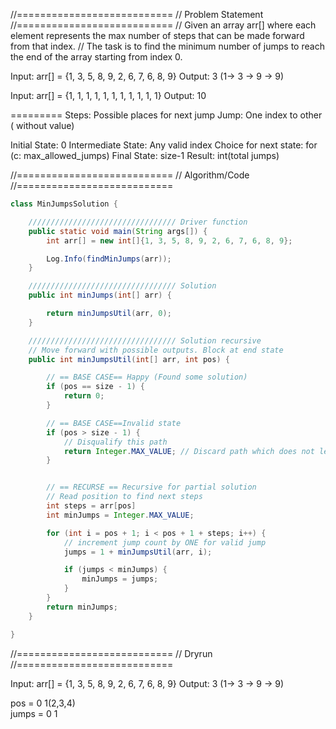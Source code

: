 //===========================
// Problem Statement
//===========================
// Given an array arr[] where each element represents the max number of steps that can be made forward from that index.
// The task is to find the minimum number of jumps to reach the end of the array starting from index 0.

Input: arr[] = {1, 3, 5, 8, 9, 2, 6, 7, 6, 8, 9}
Output: 3 (1-> 3 -> 9 -> 9)

Input:  arr[] = {1, 1, 1, 1, 1, 1, 1, 1, 1, 1, 1}
Output: 10

=========
Steps: Possible places for next jump
Jump: One index to other ( without value)

Initial State: 0
Intermediate State: Any valid index
Choice for next state: for (c: max_allowed_jumps)
Final State: size-1
Result: int(total jumps)

//===========================
// Algorithm/Code
//===========================

```java
class MinJumpsSolution {

    ///////////////////////////////// Driver function
    public static void main(String args[]) {
        int arr[] = new int[]{1, 3, 5, 8, 9, 2, 6, 7, 6, 8, 9};

        Log.Info(findMinJumps(arr));
    }

    ///////////////////////////////// Solution
    public int minJumps(int[] arr) {

        return minJumpsUtil(arr, 0);
    }

    ///////////////////////////////// Solution recursive
    // Move forward with possible outputs. Block at end state
    public int minJumpsUtil(int[] arr, int pos) {

        // == BASE CASE== Happy (Found some solution)
        if (pos == size - 1) {
            return 0;
        }

        // == BASE CASE==Invalid state
        if (pos > size - 1) {
            // Disqualify this path
            return Integer.MAX_VALUE; // Discard path which does not lead to solution
        }


        // == RECURSE == Recursive for partial solution
        // Read position to find next steps
        int steps = arr[pos]
        int minJumps = Integer.MAX_VALUE;

        for (int i = pos + 1; i < pos + 1 + steps; i++) {
            // increment jump count by ONE for valid jump
            jumps = 1 + minJumpsUtil(arr, i);

            if (jumps < minJumps) {
                minJumps = jumps;
            }
        }
        return minJumps;
    }

}
```

//===========================
// Dryrun
//===========================

Input: arr[] = {1, 3, 5, 8, 9, 2, 6, 7, 6, 8, 9}
Output: 3 (1-> 3 -> 9 -> 9)

pos = 0 1(2,3,4)  
jumps = 0 1


